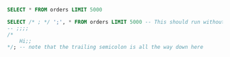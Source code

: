 ```sql xyz
SELECT * FROM orders LIMIT 5000
```

<DataTable data={xyz}/>

```sql semicolon_comment_test
SELECT /* ; */ ';', * FROM orders LIMIT 5000 -- This should run without issues
-- ;;;;
/*
    Hi;;
*/; -- note that the trailing semicolon is all the way down here
```